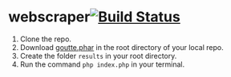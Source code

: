 webscraper[![Build Status](https://travis-ci.org/younesherlock/webscraper.png?branch=master)](https://travis-ci.org/younesherlock/webscraper)
==========

1. Clone the repo.
2. Download [goutte.phar](https://github.com/fabpot/Goutte/blob/master/goutte.phar) in the root directory of your local repo.
3. Create the folder ``results`` in your root directory.
4. Run the command ``php index.php`` in your terminal.